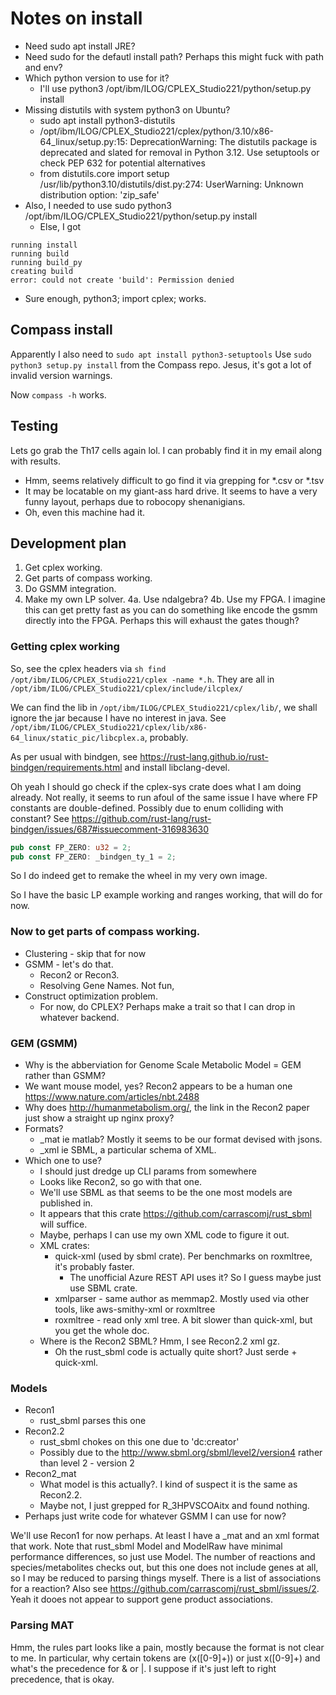 # Notes on install

- Need sudo apt install JRE?
- Need sudo for the defautl install path? Perhaps this might fuck with path and env?
- Which python version to use for it?
    - I'll use python3 /opt/ibm/ILOG/CPLEX_Studio221/python/setup.py install
- Missing distutils with system python3 on Ubuntu?
    - sudo apt install python3-distutils
    - /opt/ibm/ILOG/CPLEX_Studio221/cplex/python/3.10/x86-64_linux/setup.py:15: DeprecationWarning: The distutils package is deprecated and slated for removal in Python 3.12. Use setuptools or check PEP 632 for potential alternatives 
    - from distutils.core import setup /usr/lib/python3.10/distutils/dist.py:274: UserWarning: Unknown distribution option: 'zip_safe'
- Also, I needed to use sudo python3 /opt/ibm/ILOG/CPLEX_Studio221/python/setup.py install
    - Else, I got 
```
running install
running build
running build_py
creating build
error: could not create 'build': Permission denied
```
- Sure enough, python3; import cplex; works.

## Compass install
Apparently I also need to `sudo apt install python3-setuptools`
Use `sudo python3 setup.py install` from the Compass repo.
Jesus, it's got a lot of invalid version warnings.

Now `compass -h` works.

## Testing
Lets go grab the Th17 cells again lol. I can probably find it in my email along with results.
 - Hmm, seems relatively difficult to go find it via grepping for *.csv or *.tsv
 - It may be locatable on my giant-ass hard drive. It seems to have a very funny layout, perhaps due to robocopy shenanigians.
 - Oh, even this machine had it. 

## Development plan

 1. Get cplex working.
 2. Get parts of compass working.
 3. Do GSMM integration.
 4. Make my own LP solver.
    4a. Use ndalgebra?
    4b. Use my FPGA. I imagine this can get pretty fast as you can do something like encode the gsmm directly into the FPGA. Perhaps this will exhaust the gates though?

 ### Getting cplex working
 So, see the cplex headers via `sh find /opt/ibm/ILOG/CPLEX_Studio221/cplex -name *.h`. They are all in `/opt/ibm/ILOG/CPLEX_Studio221/cplex/include/ilcplex/`

 We can find the lib in `/opt/ibm/ILOG/CPLEX_Studio221/cplex/lib/`, we shall ignore the jar because I have no interest in java. See `/opt/ibm/ILOG/CPLEX_Studio221/cplex/lib/x86-64_linux/static_pic/libcplex.a`, probably.

 As per usual with bindgen, see https://rust-lang.github.io/rust-bindgen/requirements.html and install libclang-devel.

 Oh yeah I should go check if the cplex-sys crate does what I am doing already. Not really, it seems to run afoul of the same issue I have where FP constants are double-defined. Possibly due to enum colliding with constant? See https://github.com/rust-lang/rust-bindgen/issues/687#issuecomment-316983630
 ``` rs
pub const FP_ZERO: u32 = 2;
pub const FP_ZERO: _bindgen_ty_1 = 2;
 ```
 So I do indeed get to remake the wheel in my very own image.

 So I have the basic LP example working and ranges working, that will do for now.

 ### Now to get parts of compass working.

 - Clustering - skip that for now
 - GSMM - let's do that.
    - Recon2 or Recon3.
    - Resolving Gene Names. Not fun,
 - Construct optimization problem.
    - For now, do CPLEX? Perhaps make a trait so that I can drop in whatever backend.

### GEM (GSMM)
 - Why is the abberviation for Genome Scale Metabolic Model = GEM rather than GSMM?
 - We want mouse model, yes? Recon2 appears to be a human one https://www.nature.com/articles/nbt.2488
 - Why does http://humanmetabolism.org/, the link in the Recon2 paper just show a straight up nginx proxy?
 - Formats?
    - _mat ie matlab? Mostly it seems to be our format devised with jsons.
    - _xml ie SBML, a particular schema of XML.
 - Which one to use?
    - I should just dredge up CLI params from somewhere
    - Looks like Recon2, so go with that one.
    - We'll use SBML as that seems to be the one most models are published in.
    - It appears that this crate https://github.com/carrascomj/rust_sbml will suffice.
    - Maybe, perhaps I can use my own XML code to figure it out. 
    - XML crates:
        - quick-xml (used by sbml crate). Per benchmarks on roxmltree, it's probably faster.
            - The unofficial Azure REST API uses it? So I guess maybe just use SBML crate.
        - xmlparser - same author as memmap2. Mostly used via other tools, like aws-smithy-xml or roxmltree
        - roxmltree - read only xml tree. A bit slower than quick-xml, but you get the whole doc.
    - Where is the Recon2 SBML? Hmm, I see Recon2.2 xml gz.
        - Oh the rust_sbml code is actually quite short? Just serde + quick-xml.


### Models
- Recon1
    - rust_sbml parses this one
- Recon2.2
    - rust_sbml chokes on this one due to 'dc:creator'
    - Possibly due to the http://www.sbml.org/sbml/level2/version4 rather than level 2 - version 2
- Recon2_mat
    - What model is this actually?. I kind of suspect it is the same as Recon2.2.
    - Maybe not, I just grepped for R_3HPVSCOAitx and found nothing.
- Perhaps just write code for whatever GSMM I can use for now?


We'll use Recon1 for now perhaps. At least I have a _mat and an xml format that work. Note that rust_sbml Model and ModelRaw have minimal performance differences, so just use Model. The number of reactions and species/metabolites checks out, but this one does not include genes at all, so I may be reduced to parsing things myself. There is a list of associations for a reaction? Also see https://github.com/carrascomj/rust_sbml/issues/2. Yeah it dooes not appear to support gene product associations.


### Parsing MAT
Hmm, the rules part looks like a pain, mostly because the format is not clear to me. In particular, why certain tokens are (x([0-9]+)) or just x([0-9]+) and what's the precedence for & or |. I suppose if it's just left to right precedence, that is okay.